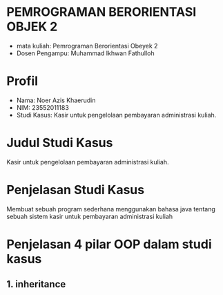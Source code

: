 # PEMROGRAMAN BERORIENTASI OBJEK 2
* mata kuliah: Pemrograman Berorientasi Obeyek 2 
* Dosen Pengampu: Muhammad Ikhwan Fathulloh
# Profil
* Nama: Noer Azis Khaerudin 
* NIM: 23552011183
* Studi Kasus: Kasir untuk pengelolaan pembayaran administrasi kuliah.
# Judul Studi Kasus
Kasir untuk pengelolaan pembayaran administrasi kuliah.
# Penjelasan Studi Kasus 
Membuat sebuah program sederhana menggunakan bahasa java tentang sebuah sistem kasir untuk pembayaran administrasi kuliah
# Penjelasan 4 pilar OOP dalam studi kasus
## 1. inheritance
